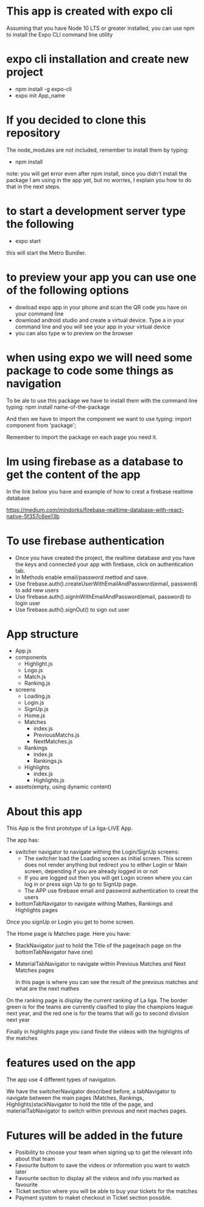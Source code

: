 
# This app is created with expo cli 
Assuming that you have Node 10 LTS or greater installed, you can use npm to install the Expo CLI command line utility

# expo cli installation and create new project

- npm install -g expo-cli
- expo init App_name

# If you decided to clone this repository
The node_modules are not included, remember to install them by typing:

- npm install

note: you will get error even after npm install, since you didn't install the package I am using in the app yet, but no worries, I explain you how to do that in the next steps.

# to start a development server type the following

- expo start

this will start the Metro Bundler.

# to preview your app you can use one of the following options

- dowload expo app in your phone and scan the QR code you have on your command line
- download android studio and create a virtual device. Type a in your command line and you will see your app in your virtual device
- you can also type w to preview on the browser

# when using expo we will need some package to code some things as navigation
To be ale to use this package we have to install them with the command line typing: npm install name-of-the-package

And then we have to import the component we want to use typing: import component from 'package';

Remember to import the package on each page you need it.

# Im using firebase as a database to get the content of the app

  In the link below you have and example of how to creat a firebase realtime database

  https://medium.com/mindorks/firebase-realtime-database-with-react-native-5f357c6ee13b

# To use firebase authentication
  - Once you have created the project, the realtime database and you have the keys and connected your app with firebase, click on authentication tab.
  - In Methods enable email/password mettod and save.
  - Use firebase.auth().createUserWithEmailAndPassword(email, password) to add new users
  - Use firebase.auth().signInWithEmailAndPassword(email, password) to login user
  - Use firebase.auth().signOut() to sign out user

# App structure

- App.js
- components
  - Highlight.js
  - Logo.js
  - Match.js
  - Ranking.js
- screens
  - Loading.js
  - Login.js
  - SignUp.js
  - Home.js
  - Matches
    - index.js
    - PreviousMatchs.js
    - NextMatches.js
  - Rankings
    - index.js
    - Rankings.js
  - Highlights
    - index.js
    - Highlights.js
- assets(empty, using dynamic content)

# About this app

This App is the first prototype of La liga-LIVE App.

The app has:
- switcher navigator to navigate withing the Login/SignUp screens:
    - The switcher load the Loading screen as initial screen. This screen does not render anything but redirect you to either Login or Main screen, depending if you are already logged in or not
    - If you are logged out then you will get Login screen where you can log in or press sign Up to go to SignUp page.
    - The APP use firebase email and password authentication to creat the users
- bottomTabNavigator to navigate withing Mathes, Rankings and Highlights pages

Once you signUp or Login you get to home screen.

The Home page is Matches page. Here you have:

- StackNavigator just to hold the Title of the page(each page on the bottomTabNavigator have one)

- MaterialTabNavigator to navigate within Previous Matches and Next Matches pages

    In this page is where you can see the result of the previous matches and what are the next mathes

On the ranking page is display the current ranking of La liga. The border green is for the teams are currently clasified to play the champions league next year, and the red one is for the teams that will go to second division next year

Finally in highlights page you cand finde the videos with the highlights of the matches


# features used on the app

The app use 4 different types of navigation.

We have the switcherNavigator described before, a tabNavigator to navigate between the main pages (Matches, Rankings, Highlights)stackNavigator to hold the title of the page, and materialTabNavigator to switch within previous and next maches pages.

# Futures will be added in the future
- Posibility to choose your team when signing up to get the relevant info about that team
- Favourite buttom to save the videos or information you want to watch later
- Favourite section to display all the videos and info you marked as favourite
- Ticket section where you will be able to buy your tickets for the matches
- Payment system to maket checkout in Ticket section possible.
